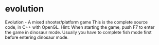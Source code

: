 # evolution
Evolution - A mixed shooter/platform game
This is the complete source code, in C++ with OpenGL.
Hint: When starting the game, push F7 to enter the game in dinosaur mode. Usually you have to complete fish mode first before entering dinosaur mode.
